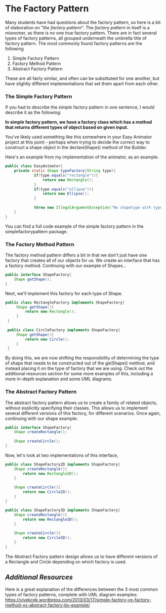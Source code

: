 # The Factory Pattern

Many students have had questions about the factory pattern, so here is a bit of elaboration on "_the factory pattern_".
The _factory pattern_ in itself is a misnomer, as there is no one true factory pattern. There are in fact several types of factory patterns, all grouped underneath the umbrella title of factory pattern. The most commonly found factory patterns are the following
1. Simple Factory Pattern
2. Factory Method Pattern
3. Abstract Factory Pattern

These are all fairly similar, and often can be substituted for one another, but have slightly different implementations that set them apart from each other. 

### The Simple Factory Pattern
If you had to describe the simple factory pattern in one sentence, I would describe it as the following:

**In simple factory pattern, we have a factory class which has a method that returns different types of object based on given input.**

You've likely used something like this somewhere in your Easy Animator project at this point - perhaps when trying to decide the correct way to construct a shape object in the declareShape() method of the Builder.

Here's an example from my implementation of the animator, as an example.

```java
public class EasyAnimator{
    private static Shape typeFactory(String type){
             if(type.equals("rectangle")){
                 return new Rectangle();
             }
             if(type.equals("ellipse")){
                 return new Ellipse();
             }
 
             throw new IllegalArgumentException("No shapetype with type \""+type+"\" exists");
    }
}
```
You can find a full code example of the simple factory pattern in the simplefactorypattern package.


### The Factory Method Pattern
The factory method pattern differs a bit in that we don't just have one factory that creates all of our objects for us. We create an interface that has a factory method. Continuing with our example of Shapes...
```java
public interface ShapeFactory{
    Shape getShape();
}
```

Next, we'll implement this factory for each type of Shape.

```java
public class RectangleFactory implements ShapeFactory{
     Shape getShape(){
         return new Rectangle();
     }
 }
 
 public class CircleFactory implements ShapeFactory{
     Shape getShape(){
         return new Circle();
     }
 }
```

By doing this, we are now shifting the responsibility of determining the type of shape that needs to be constructed out of the getShape() method, and instead placing it on the type of factory that we are using. Check out the additional resources section for some more examples of this, including a more in-depth explanation and some UML diagrams.

### The Abstract Factory Pattern
The abstract factory pattern allows us to create a family of related objects, without explicitly specifying their classes. This allows us to implement several different versions of this factory, for different scenarios. Once again, continuing with our shape example:

```java
public interface ShapeFactory{
    Shape createRectangle();
    
    Shape createCircle();
}
```

Now, let's look at two implementations of this interface,

```java
public class ShapeFactory2D implements ShapeFactory{
    Shape createRectangle(){
        return new Rectangle2D();
    }
    
    Shape createCircle(){
        return new Circle2D();
    }
}

public class ShapeFactory3D implements ShapeFactory{
    Shape createRectangle(){
        return new Rectangle3D();
    }
    
    Shape createCircle(){
        return new Circle3D();
    }
}
```

The Abstract Factory pattern design allows us to have different versions of a Rectangle and Circle depending on which factory is used. 


## _Additional Resources_

Here is a great explanation of the differences between the 3 most common types of factory patterns, complete with UML diagram examples: https://vivekcek.wordpress.com/2013/03/17/simple-factory-vs-factory-method-vs-abstract-factory-by-example/

